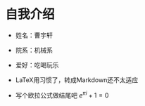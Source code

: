 # 自我介绍

- 姓名：曹宇轩

- 院系：机械系

- 爱好：吃喝玩乐 

- LaTeX用习惯了，转成Markdown还不太适应

- 写个欧拉公式做结尾吧 $e^{\pi i}+1=0$

   


